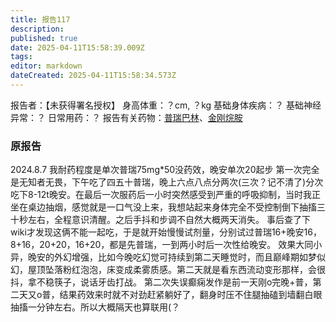 ```yaml
---
title: 报告117
description: 
published: true
date: 2025-04-11T15:58:39.009Z
tags: 
editor: markdown
dateCreated: 2025-04-11T15:58:34.573Z
---
```


报告者：【未获得署名授权】
身高体重：？cm, ？kg
基础身体疾病：？
基础神经异常：？
日常用药：？
报告有关药物：[普瑞巴林](/PR80/)、[金刚烷胺](/ATD/)

### 原报告
2024.8.7
我耐药程度是单次普瑞75mg*50没药效，晚安单次20起步
第一次完全是无知者无畏，下午吃了四五十普瑞，晚上六点八点分两次(三次？记不清了)分次吃下8-12t晚安。在最后一次服药后一小时突然感受到严重的呼吸抑制，当时我正坐在桌边抽烟，感觉就是一口气没上来，我想站起来身体完全不受控制倒下抽搐三十秒左右，全程意识清醒。之后手抖和步调不自然大概两天消失。
事后查了下wiki才发现这俩不能一起吃，于是就开始慢慢试剂量，分别试过普瑞16+晚安16，8+16，20+20，16+20，都是先普瑞，一到两小时后一次性给晚安。
效果大同小异，晚安的外幻增强，比如今晚吃幻觉可持续到第二天睡觉时，而且巅峰期如梦似幻，屋顶坠落粉红泡泡，床变成柔雾质感。第二天就是看东西流动变形那样，会很抖，拿不稳筷子，说话牙齿打战。
第二次失误癫痫发作是前一天刚o完晚+普，第二天又o普，结果药效来时就不对劲赶紧躺好了，翻身时压不住腿抽磕到墙翻白眼抽搐一分钟左右。所以大概隔天也算联用(？